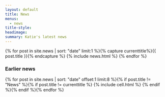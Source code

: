 ```yaml
---
layout: default
title: News
menus: 
  - news
title-style: 
headimage: 
summary: Katie's latest news
---
```


<div class="news" markdown="1">
  {% for post in site.news | sort: "date" limit:1 %}{% capture currenttitle%}{{ post.title }}{% endcapture %}
  {% include news.html %}
  {% endfor %}

  <h3>Earlier news</h3>
  <div class="related">
      <div class="grid clearfix">
          {% for post in site.news | sort: "date" offset:1 limit:8 %}{% if post.title != "News" %}{% if post.title !=  currenttitle %}
          {% include cell.html %}
          {% endif %}{% endif %}{% endfor %}
      </div>
  </div>
</div>
